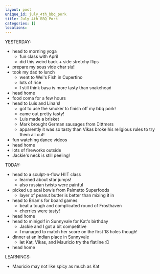 ```yaml
---
layout: post
unique_id: july_4th_bbq_pork
title: July 4th BBQ Pork
categories: []
locations: 
---
```


YESTERDAY:
* head to morning yoga
  * fun class with April
  * did this weird back + side stretchy flips
* prepare my sous vide char siu!
* took my dad to lunch
  * went to Wei's Fish in Cupertino
  * lots of rice
  * I still think basa is more tasty than snakehead
* head home
* food coma for a few hours
* head to Luis and Lina's!
  * got to use the smoker to finish off my bbq pork!
  * came out pretty tasty!
  * Luis made a brisket
  * Mark brought German sausages from Dittmers
  * apparently it was so tasty than Vikas broke his religious rules to try them all out!
* fun watching dance videos
* head home
* lots of fireworks outside
* Jackie's neck is still peeling!

TODAY:
* head to a sculpt-n-flow HIIT class
  * learned about star jumps!
  * also russian twists were painful
* picked up acai bowls from Palmetto Superfoods
  * layer of peanut butter is better than mixing it in
* head to Brian's for board games
  * beat a tough and complicated round of Frosthaven
  * cherries were tasty!
* head home
* head to minigolf in Sunnyvale for Kat's birthday
  * Jackie and I got a bit competitive
  * I managed to match her score on the first 18 holes though!
* dinner at an Indian place in Sunnyvale
  * let Kat, Vikas, and Mauricio try the flatline :D
* head home

LEARNINGS:
* Mauricio may not like spicy as much as Kat
